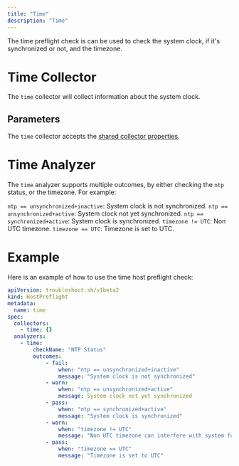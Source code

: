 ```yaml
---
title: "Time"
description: "Time"
---
```

 
The time preflight check is can be used to check the system clock, if it's synchronized or not, and the timezone.

# Time Collector

The `time` collector will collect information about the system clock.

## Parameters

The `time` collector accepts the [shared collector properties](https://troubleshoot.sh/docs/collect/collectors/#shared-properties).

# Time Analyzer

The `time` analyzer supports multiple outcomes, by either checking the `ntp` status, or the timezone. For example:

`ntp == unsynchronized+inactive`: System clock is not synchronized.
`ntp == unsynchronized+active`: System clock not yet synchronized.
`ntp == synchronized+active`: System clock is synchronized.
`timezone != UTC`: Non UTC timezone.
`timezone == UTC`: Timezone is set to UTC.

# Example

Here is an example of how to use the time host preflight check:

```yaml
apiVersion: troubleshoot.sh/v1beta2
kind: HostPreflight
metadata:
  name: time
spec:
  collectors:
    - time: {}
  analyzers:
    - time:
        checkName: "NTP Status"
        outcomes:
            - fail:
                when: "ntp == unsynchronized+inactive"
                message: "System clock is not synchronized"
            - warn:
                when: "ntp == unsynchronized+active"
                message: System clock not yet synchronized                
            - pass:
                when: "ntp == synchronized+active"
                message: "System clock is synchronized"
            - warn: 
                when: "timezone != UTC"
                message: "Non UTC timezone can interfere with system function"
            - pass:
                when: "timezone == UTC"
                message: "Timezone is set to UTC"
```
